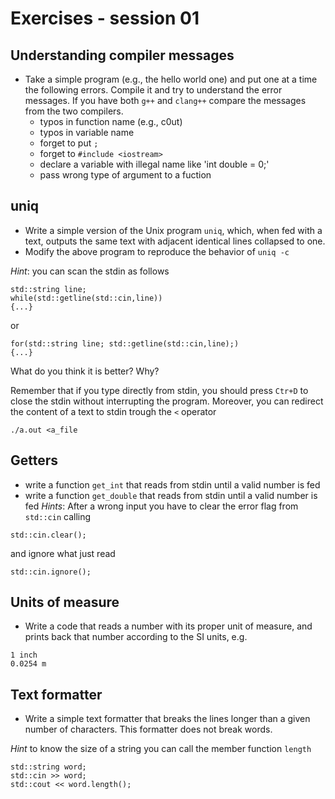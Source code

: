 # Exercises - session 01

## Understanding compiler messages
- Take a simple program (e.g., the hello world one) and put one at a time the following errors. Compile it and try to understand the error messages. If you have both `g++` and `clang++` compare the messages from the two compilers.
  - typos in function name (e.g., c0ut)
  - typos in variable name
  - forget to put `;`
  - forget to `#include <iostream>`
  - declare a variable with illegal name like 'int double = 0;'
  - pass wrong type of argument to a fuction
  

## uniq
- Write a simple version of the Unix program `uniq`, which, when fed with a text, outputs the same text with adjacent identical lines collapsed to one.
- Modify the above program to reproduce the behavior of `uniq -c`

*Hint*: you can scan the stdin as follows
```
std::string line;
while(std::getline(std::cin,line))
{...}
```
or
```
for(std::string line; std::getline(std::cin,line);)
{...}
```
What do you think it is better? Why?

Remember that if you type directly from stdin, you should press `Ctr+D` to close the stdin without interrupting the program. Moreover, you can redirect the content of a text to stdin trough the `<` operator
```
./a.out <a_file
```

## Getters
- write a function `get_int` that reads from stdin until a valid number is fed
- write a function `get_double` that reads from stdin until a valid number is fed
*Hints*: After a wrong input you have to clear the error flag from `std::cin`  calling
```
std::cin.clear();
```
and ignore what just read
```
std::cin.ignore();
```

## Units of measure

- Write a code that reads a number with its proper unit of measure, and prints back that number according to the SI units, e.g.

```
1 inch
0.0254 m
```

## Text formatter
- Write a simple text formatter that breaks the lines longer than a given number of characters. This formatter does not break words.

*Hint* to know the size of a string you can call the member function `length`
```
std::string word;
std::cin >> word;
std::cout << word.length();
```